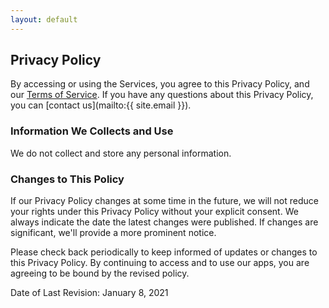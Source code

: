 ```yaml
---
layout: default
---
```


## Privacy Policy

By accessing or using the Services, you agree to this Privacy Policy, and our [Terms of Service](terms). If you have any questions about this Privacy Policy, you can [contact us](mailto:{{ site.email }}).

### Information We Collects and Use

We do not collect and store any personal information.

### Changes to This Policy

If our Privacy Policy changes at some time in the future, we will not reduce your rights under this Privacy Policy without your explicit consent. We always indicate the date the latest changes were published. If changes are significant, we'll provide a more prominent notice.

Please check back periodically to keep informed of updates or changes to this Privacy Policy. By continuing to access and to use our apps, you are agreeing to be bound by the revised policy.

Date of Last Revision: January 8, 2021